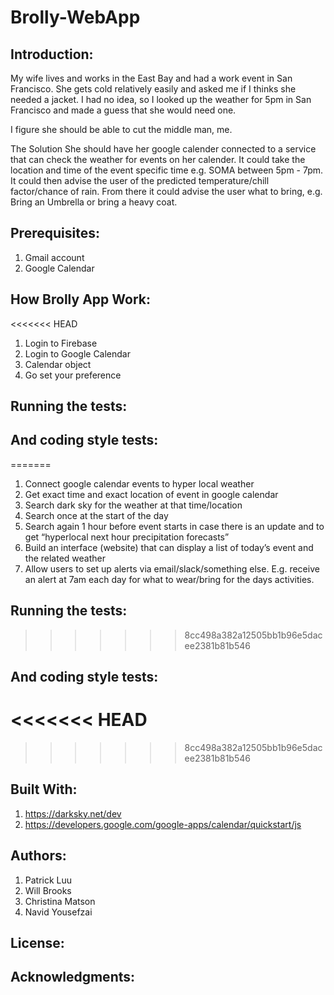 # Brolly-WebApp


## Introduction:
My wife lives and works in the East Bay and had a work event in San Francisco. She gets cold relatively easily and asked me if I thinks she needed a jacket. I had no idea, so I looked up the weather for 5pm in San Francisco and made a guess that she would need one. 

I figure she should be able to cut the middle man, me.

The Solution
She should have her google calender connected to a service that can check the weather for events on her calender. It could take the location and time of the event specific time e.g. SOMA between 5pm - 7pm. It could then advise the user of the predicted temperature/chill factor/chance of rain. From there it could advise the user what to bring, e.g. Bring an Umbrella or bring a heavy coat.


## Prerequisites:
1. Gmail account
2. Google Calendar


## How Brolly App Work:
<<<<<<< HEAD
1. Login to Firebase
2. Login to Google Calendar
3. Calendar object
4. Go set your preference


## Running the tests:


## And coding style tests:
=======
1. Connect google calendar events to hyper local weather
2. Get exact time and exact location of event in google calendar
3. Search dark sky for the weather at that time/location 
4. Search once at the start of the day
5. Search again 1 hour before event starts in case there is an update and to get “hyperlocal next hour precipitation forecasts”
6. Build an interface (website) that can display a list of today’s event and the related weather
7. Allow users to set up alerts via email/slack/something else. E.g. receive an alert at 7am each day for what to wear/bring for the days activities.




## Running the tests:
>>>>>>> 8cc498a382a12505bb1b96e5dacee2381b81b546


## And coding style tests:

<<<<<<< HEAD
=======


>>>>>>> 8cc498a382a12505bb1b96e5dacee2381b81b546
## Built With:
1. https://darksky.net/dev
2. https://developers.google.com/google-apps/calendar/quickstart/js


## Authors:
1. Patrick Luu
2. Will Brooks
3. Christina Matson
4. Navid Yousefzai


## License:


## Acknowledgments: 


